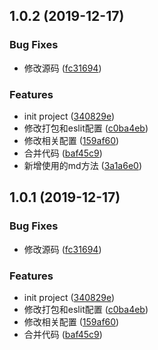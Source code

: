 ## 1.0.2 (2019-12-17)


### Bug Fixes

* 修改源码 ([fc31694](https://github.com/HongYangHT/movee-log/commit/fc31694fd2e487a377dce3fb11dd75e6a316debe))


### Features

* init project ([340829e](https://github.com/HongYangHT/movee-log/commit/340829e014692de9befae4b5e23fcfdff0eaf35c))
* 修改打包和eslit配置 ([c0ba4eb](https://github.com/HongYangHT/movee-log/commit/c0ba4eb2eed3e8422094503843c003f4c111b66f))
* 修改相关配置 ([159af60](https://github.com/HongYangHT/movee-log/commit/159af60db0dfd82bca0456ea4fa034f745d76e56))
* 合并代码 ([baf45c9](https://github.com/HongYangHT/movee-log/commit/baf45c960a35bc3db00b92d884c563fa167a6856))
* 新增使用的md方法 ([3a1a6e0](https://github.com/HongYangHT/movee-log/commit/3a1a6e0b2171c0402597fc27184d98d79de5af1d))



## 1.0.1 (2019-12-17)


### Bug Fixes

* 修改源码 ([fc31694](https://github.com/HongYangHT/movee-log/commit/fc31694fd2e487a377dce3fb11dd75e6a316debe))


### Features

* init project ([340829e](https://github.com/HongYangHT/movee-log/commit/340829e014692de9befae4b5e23fcfdff0eaf35c))
* 修改打包和eslit配置 ([c0ba4eb](https://github.com/HongYangHT/movee-log/commit/c0ba4eb2eed3e8422094503843c003f4c111b66f))
* 修改相关配置 ([159af60](https://github.com/HongYangHT/movee-log/commit/159af60db0dfd82bca0456ea4fa034f745d76e56))
* 合并代码 ([baf45c9](https://github.com/HongYangHT/movee-log/commit/baf45c960a35bc3db00b92d884c563fa167a6856))



